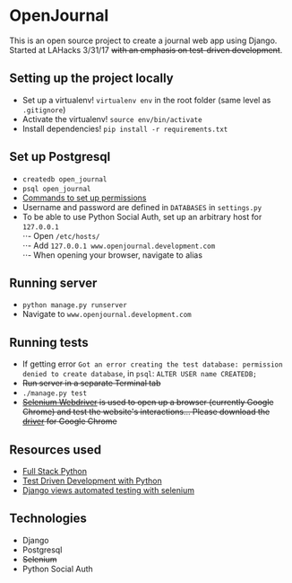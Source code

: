 # OpenJournal  
This is an open source project to create a journal web app using Django. Started at LAHacks 3/31/17 ~~with an emphasis on test-driven development~~.

## Setting up the project locally  
- Set up a virtualenv! `virtualenv env` in the root folder (same level as `.gitignore`)  
- Activate the virtualenv! `source env/bin/activate`  
- Install dependencies! `pip install -r requirements.txt`

## Set up Postgresql  
- `createdb open_journal`  
- `psql open_journal`  
- [Commands to set up permissions](https://www.digitalocean.com/community/tutorials/how-to-use-postgresql-with-your-django-application-on-ubuntu-14-04)  
- Username and password are defined in `DATABASES` in `settings.py`  
- To be able to use Python Social Auth, set up an arbitrary host for `127.0.0.1`  
⋅⋅- Open `/etc/hosts/`  
⋅⋅- Add `127.0.0.1 www.openjournal.development.com`  
⋅⋅- When opening your browser, navigate to alias

## Running server  
- `python manage.py runserver`  
- Navigate to `www.openjournal.development.com`

## Running tests  
- If getting error `Got an error creating the test database: permission denied to create database`, in `psql`: `ALTER USER name CREATEDB;`  
- ~~Run server in a separate Terminal tab~~  
- `./manage.py test`  
- ~~[Selenium Webdriver](http://www.seleniumhq.org/projects/webdriver/) is used to open up a browser (currently Google Chrome) and test the website's interactions... Please download the [driver](http://www.seleniumhq.org/download/) for Google Chrome~~

## Resources used  
- [Full Stack Python](https://www.fullstackpython.com/)  
- [Test Driven Development with Python](http://www.obeythetestinggoat.com/)  
- [Django views automated testing with selenium](https://medium.com/@unary/django-views-automated-testing-with-selenium-d9df95bdc926)

## Technologies  
- Django  
- Postgresql  
- ~~Selenium~~  
- Python Social Auth  
